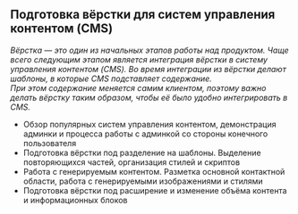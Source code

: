 ## Подготовка вёрстки для cистем управления контентом (CMS) ## 
_Вёрстка — это один из начальных этапов работы над продуктом. Чаще всего следующим этапом является интеграция вёрстки в систему управления контентом
(CMS). Во время интеграции из вёрстки делают шаблоны, в которые CMS подставляет содержание.  
При этом содержание меняется самим клиентом, поэтому важно делать вёрстку таким образом, чтобы её было удобно интегрировать в CMS._

- Обзор популярных систем управления контентом, демонстрация админки и процесса работы с админкой со стороны конечного пользователя
- Подготовка вёрстки под разделение на шаблоны. Выделение повторяющихся частей, организация стилей и скриптов
- Работа с генерируемым контентом. Разметка основной контактной области, работа с генерируемыми изображениями и стилями
- Подготовка вёрстки под расширение и изменение объёма контента и информационных блоков
